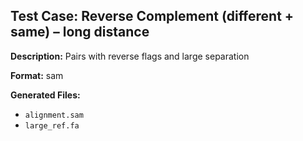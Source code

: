 ## Test Case: Reverse Complement (different + same) – long distance

**Description:** Pairs with reverse flags and large separation

**Format:** sam

**Generated Files:**
- `alignment.sam`
- `large_ref.fa`
